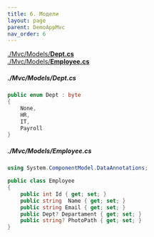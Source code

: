 ```yaml
---
title: 6. Модели
layout: page
parent: DemoAppMvc
nav_order: 6
---
```

[./Mvc/Models/**Dept.cs**](#modelsdeptcs)  
[./Mvc/Models/**Employee.cs**](#modelsemployeecs)  

##### ./Mvc/Models/Dept.cs  

```csharp
public enum Dept : byte
{
    None,
    HR,
    IT,
    Payroll
}
```

##### ./Mvc/Models/Employee.cs  

```csharp
using System.ComponentModel.DataAnnotations;

public class Employee
{
    public int Id { get; set; }
    public string  Name { get; set; }
    public string Email { get; set; }
    public Dept? Departament { get; set; }
    public string? PhotoPath { get; set; }
}
```

